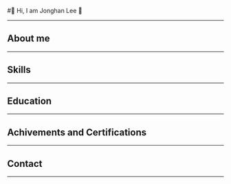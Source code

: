#🙂 Hi, I am Jonghan Lee 🙂
***

## About me
***

## Skills
***

## Education
***

## Achivements and Certifications
***

## Contact
***
